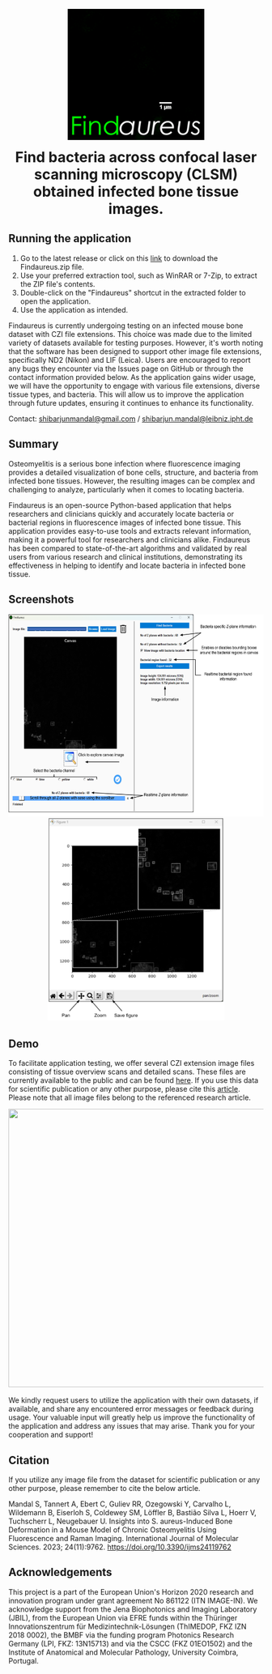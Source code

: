 <p align="center">
<img src = "https://github.com/shibarjun/Findaureus/blob/main/Images/Findaureus_icon_readme.gif" />
</p>

<h1 align="center" style="margin-top: 0px;">Find bacteria across confocal laser scanning microscopy (CLSM) obtained infected bone tissue images.</h1>


## Running the application

1. Go to the latest release or click on this [link](https://github.com/shibarjun/Findaureus/releases/download/untagged-9eee0dd3fb29d6cdb9d4/Findaureus.zip) to download the Findaureus.zip file.
2. Use your preferred extraction tool, such as WinRAR or 7-Zip, to extract the ZIP file's contents.
3. Double-click on the "Findaureus" shortcut in the extracted folder to open the application.
4. Use the application as intended.

Findaureus is currently undergoing testing on an infected mouse bone dataset with CZI file extensions. This choice was made due to the limited variety of datasets available for testing purposes. However, it's worth noting that the software has been designed to support other image file extensions, specifically ND2 (Nikon) and LIF (Leica). Users are encouraged to report any bugs they encounter via the Issues page on GitHub or through the contact information provided below. As the application gains wider usage, we will have the opportunity to engage with various file extensions, diverse tissue types, and bacteria. This will allow us to improve the application through future updates, ensuring it continues to enhance its functionality.

Contact: shibarjunmandal@gmail.com / shibarjun.mandal@leibniz.ipht.de

## Summary

Osteomyelitis is a serious bone infection where fluorescence imaging provides a detailed visualization of bone cells, structure, and bacteria from infected bone tissues. However, the resulting images can be complex and challenging to analyze, particularly when it comes to locating bacteria. 

Findaureus is an open-source Python-based application that helps researchers and clinicians quickly and accurately locate bacteria or bacterial regions in fluorescence images of infected bone tissue. This application provides easy-to-use tools and extracts relevant information, making it a powerful tool for researchers and clinicians alike. Findaureus has been compared to state-of-the-art algorithms and validated by real users from various research and clinical institutions, demonstrating its effectiveness in helping to identify and locate bacteria in infected bone tissue. 

## Screenshots

<p align="center">
<img src = "https://github.com/shibarjun/Findaureus/blob/main/Images/Screenshot_1.png" width="550" height="400" /><img src = "https://github.com/shibarjun/Findaureus/blob/main/Images/Screenshot_2.png" width="350" height="400" />   
</p>

## Demo

To facilitate application testing, we offer several CZI extension image files consisting of tissue overview scans and detailed scans. These files are currently available to the public and can be found [here](https://github.com/shibarjun/Findaureus/releases/download/untagged-9eee0dd3fb29d6cdb9d4/Dataset.zip). If you use this data for scientific publication or any other purpose, please cite this [article](https://www.mdpi.com/1422-0067/24/11/9762). Please note that all image files belong to the referenced research article.

<p align="center">
<img src = "https://github.com/shibarjun/FindAureus/blob/main/Images/Findaureus_Demo.gif" width="600" height="550" />   
</p>

We kindly request users to utilize the application with their own datasets, if available, and share any encountered error messages or feedback during usage. Your valuable input will greatly help us improve the functionality of the application and address any issues that may arise. Thank you for your cooperation and support!

## Citation
If you utilize any image file from the dataset for scientific publication or any other purpose, please remember to cite the below article.

Mandal S, Tannert A, Ebert C, Guliev RR, Ozegowski Y, Carvalho L, Wildemann B, Eiserloh S, Coldewey SM, Löffler B, Bastião Silva L, Hoerr V, Tuchscherr L, Neugebauer U. Insights into S. aureus-Induced Bone Deformation in a Mouse Model of Chronic Osteomyelitis Using Fluorescence and Raman Imaging. International Journal of Molecular Sciences. 2023; 24(11):9762. https://doi.org/10.3390/ijms24119762

## Acknowledgements

This project is a part of the European Union's Horizon 2020 research and innovation program under grant agreement No 861122 (ITN IMAGE-IN). We acknowledge support from the Jena Biophotonics and Imaging Laboratory (JBIL), from the European Union via EFRE funds within the Thüringer Innovationszentrum für Medizintechnik-Lösungen (ThIMEDOP, FKZ IZN 2018 0002), the BMBF via the funding program Photonics Research Germany (LPI, FKZ: 13N15713) and via the CSCC (FKZ 01EO1502) and the Institute of Anatomical and Molecular Pathology, University Coimbra, Portugal.
